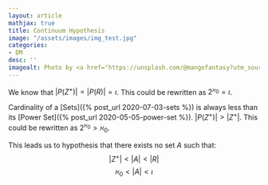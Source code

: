 ```yaml
---
layout: article
mathjax: true
title: Continuum Hypothesis
image: "/assets/images/img_test.jpg"
categories:
- DM
desc: '' 
imagealt: Photo by <a href="https://unsplash.com/@mangofantasy?utm_source=unsplash&utm_medium=referral&utm_content=creditCopyText">Tim Johnson</a> on <a href="https://unsplash.com/s/photos/logic?utm_source=unsplash&utm_medium=referral&utm_content=creditCopyText">Unsplash</a>
---
```


We know that $|P(Z^{+})| = |P(R)| = \iota$. This could be rewritten as $2^{\aleph_0} = \iota$.

Cardinality of a [Sets]({% post_url 2020-07-03-sets %}) is always less than its [Power Set]({% post_url 2020-05-05-power-set %}). $|P(Z^{+})| > |Z^{+}|$. This could be rewritten as $2^{\aleph_0} > \aleph_0$.

This leads us to hypothesis that there exists no set $A$ such that:
$$|Z^{+}| < |A| < |R|$$
$$\aleph_0 < |A| < \iota$$

